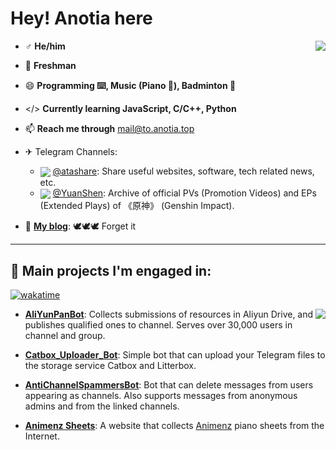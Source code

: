 # Hey! Anotia here

<img align="right" src="https://github-readme-stats.vercel.app/api?username=AnotiaWang&count_private=true&hide_title=true&include_all_commits=true&show_icons=true&layout=compact">

- ♂ **He/him**

- 📖 **Freshman**

- 😄 **Programming ⌨️, Music (Piano 🎹), Badminton 🏸**

- </> **Currently learning JavaScript, C/C++, Python**

- 📫 **Reach me through** [mail@to.anotia.top](mailto:mail@to.anotia.top)

- ✈ Telegram Channels:
  - <img align="center" src="https://shields.io/endpoint?style=social&url=https://telegram-badge-4mbpu8e0fit4.runkit.sh/?url=https://t.me/atashare"> <a href="https://t.me/atashare">@atashare</a>: Share useful websites, software, tech related news, etc.
  - <img align="center" src="https://shields.io/endpoint?style=social&url=https://telegram-badge-4mbpu8e0fit4.runkit.sh/?url=https://t.me/yuanshen"> <a href="https://t.me/YuanShen">@YuanShen</a>: Archive of official PVs (Promotion Videos) and EPs (Extended Plays) of 《原神》 (Genshin Impact).

- 💬 **[My blog](https://blog.anotia.top)**: 🕊️🕊️🕊️ Forget it

---

## 🔧 Main projects I'm engaged in:

[![wakatime](https://wakatime.com/badge/user/c98806ef-7db6-41f3-8769-dd3f17b38c0a.svg)](https://wakatime.com/@c98806ef-7db6-41f3-8769-dd3f17b38c0a)

<img align="right" src="https://github-readme-stats.vercel.app/api/top-langs/?username=AnotiaWang&layout=compact&hide=html,css">

- **[AliYunPanBot](https://t.me/AliYunPanBot)**: Collects submissions of resources in Aliyun Drive, and publishes qualified ones to channel. Serves over 30,000 users in channel and group.

- **[Catbox_Uploader_Bot](https://github.com/AnotiaWang/TG_Catbox_Uploader)**: Simple bot that can upload your Telegram files to the storage service Catbox and Litterbox.

- **[AntiChannelSpammersBot](https://github.com/AnotiaWang/AntiChannelSpammersBot)**: Bot that can delete messages from users appearing as channels. Also supports messages from anonymous admins and from the linked channels.

- **[Animenz Sheets](https://animenz.anotia.top)**: A website that collects [Animenz](https://space.bilibili.com/6075139/) piano sheets from the Internet.
